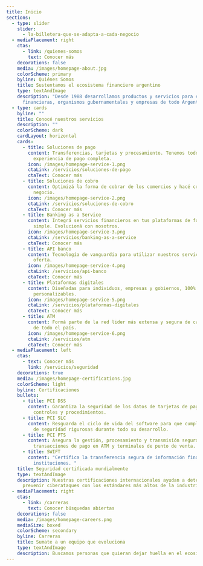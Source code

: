 ```yaml
---
title: Inicio
sections:
  - type: slider
    slider:
      - la-billetera-que-se-adapta-a-cada-negocio
  - mediaPlacement: right
    ctas:
      - link: /quienes-somos
        text: Conocer más
    decorations: false
    media: /images/homepage-about.jpg
    colorScheme: primary
    byline: Quiénes Somos
    title: Sustentamos el ecosistema financiero argentino
    type: textAndImage
    description: "Desde 1988 desarrollamos productos y servicios para entidades
      financieras, organismos gubernamentales y empresas de todo Argentina. "
  - type: cards
    byline: ""
    title: Conocé nuestros servicios
    description: ""
    colorScheme: dark
    cardLayout: horizontal
    cards:
      - title: Soluciones de pago
        content: Transferencias, tarjetas y procesamiento. Tenemos todo para una
          experiencia de pago completa.
        icon: /images/homepage-service-1.png
        ctaLink: /servicios/soluciones-de-pago
        ctaText: Conocer más
      - title: Soluciones de cobro
        content: Optimizá la forma de cobrar de los comercios y hacé crecer cada
          negocio.
        icon: /images/homepage-service-2.png
        ctaLink: /servicios/soluciones-de-cobro
        ctaText: Conocer más
      - title: Banking as a Service
        content: Integrá servicios financieros en tus plataformas de forma rápida y
          simple. Evolucioná con nosotros.
        icon: /images/homepage-service-3.png
        ctaLink: /servicios/banking-as-a-service
        ctaText: Conocer más
      - title: API banco
        content: Tecnología de vanguardia para utilizar nuestros servicios y ampliar la
          oferta.
        icon: /images/homepage-service-4.png
        ctaLink: /servicios/api-banco
        ctaText: Conocer más
      - title: Plataformas digitales
        content: Diseñadas para individuos, empresas y gobiernos, 100% integrables y
          personalizables.
        icon: /images/homepage-service-5.png
        ctaLink: /servicios/plataformas-digitales
        ctaText: Conocer más
      - title: ATM
        content: Formá parte de la red lider más extensa y segura de cajeros automáticos
          de todo el país.
        icon: /images/homepage-service-6.png
        ctaLink: /servicios/atm
        ctaText: Conocer más
  - mediaPlacement: left
    ctas:
      - text: Conocer más
        link: /servicios/seguridad
    decorations: true
    media: /images/homepage-certifications.jpg
    colorScheme: light
    byline: Certificaciones
    bullets:
      - title: PCI DSS
        content: Garantiza la seguridad de los datos de tarjetas de pago con estrictos
          controles y procedimientos.
      - title: PCI SLC
        content: Resguarda el ciclo de vida del software para que cumpla con prácticas
          de seguridad rigurosas durante todo su desarrollo.
      - title: PCI PTS
        content: Asegura la gestión, procesamiento y transmisión segura del PIN en
          transacciones de pago en ATM y terminales de punto de venta.
      - title: SWIFT
        content: "Certifica la transferencia segura de información financiera entre
          instituciones. "
    title: Seguridad certificada mundialmente
    type: textAndImage
    description: Nuestras certificaciones internacionales ayudan a detectar y
      prevenir ciberataques con los estándares más altos de la industria.
  - mediaPlacement: right
    ctas:
      - link: /carreras
        text: Conocer búsquedas abiertas
    decorations: false
    media: /images/homepage-careers.png
    mediaSize: boxed
    colorScheme: secondary
    byline: Carreras
    title: Sumate a un equipo que evoluciona
    type: textAndImage
    description: B﻿uscamos personas que quieran dejar huella en el ecosistema financiero.
---
```

